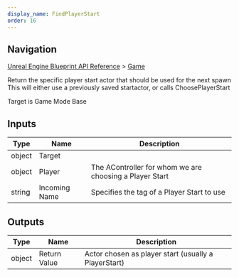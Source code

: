 ```yaml
---
display_name: FindPlayerStart
order: 16
---
```

## Navigation

[Unreal Engine Blueprint API Reference](https://dev.epicgames.com/documentation/en-us/unreal-engine/BlueprintAPI) > [Game](https://dev.epicgames.com/documentation/en-us/unreal-engine/BlueprintAPI/Game)

Return the specific player start actor that should be used for the next spawn
This will either use a previously saved startactor, or calls ChoosePlayerStart

Target is Game Mode Base

## Inputs

| Type | Name | Description |
| --- | --- | --- |
| object | Target |  |
| object | Player | The AController for whom we are choosing a Player Start |
| string | Incoming Name | Specifies the tag of a Player Start to use |

## Outputs

| Type | Name | Description |
| --- | --- | --- |
| object | Return Value | Actor chosen as player start (usually a PlayerStart) |
